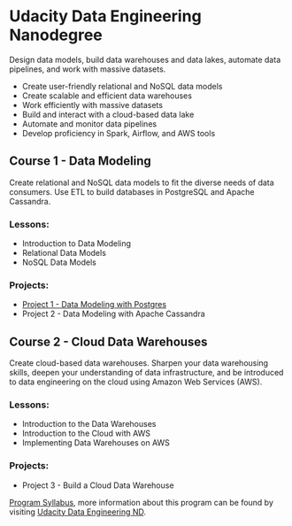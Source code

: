 # Udacity Data Engineering Nanodegree

Design data models, build data warehouses and data lakes, automate data pipelines, and work with massive datasets. 

* Create user-friendly relational and NoSQL data models
* Create scalable and efficient data warehouses
* Work efficiently with massive datasets
* Build and interact with a cloud-based data lake
* Automate and monitor data pipelines
* Develop proficiency in Spark, Airflow, and AWS tools


## Course 1 - Data Modeling 
Create relational and NoSQL data models to fit the diverse needs of data consumers. Use ETL to build databases in PostgreSQL and Apache Cassandra.

### Lessons:
* Introduction to Data Modeling 
* Relational Data Models
* NoSQL Data Models

### Projects:
* [Project 1 - Data Modeling with Postgres](https://github.com/phphoebe/Udacity-Data-Engineering-Nanodegree/tree/master/Project%201-Data%20Modeling%20with%20Postgres)
* Project 2 - Data Modeling with Apache Cassandra


## Course 2 - Cloud Data Warehouses
Create cloud-based data warehouses. Sharpen your data warehousing skills, deepen your understanding of data infrastructure, and be introduced to data engineering on the cloud using Amazon Web Services (AWS).

### Lessons:
* Introduction to the Data Warehouses
* Introduction to the Cloud with AWS
* Implementing Data Warehouses on AWS

### Projects:
* Project 3 - Build a Cloud Data Warehouse 




[Program Syllabus](https://github.com/phphoebe/Udacity-Data-Engineering-Nanodegree/blob/master/Data%2BEngineering%2BNanodegree%2BProgram%2BSyllabus.pdf), more information about this program can be found by visiting [Udacity Data Engineering ND](https://www.udacity.com/course/data-engineer-nanodegree--nd027).
